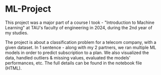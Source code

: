 # ML-Project
This project was a major part of a course I took - "Introduction to Machine Learning" at TAU's faculty of engineering in 2024, during the 2nd year of my studies. 

The project is about a classification problem for a telecom company, with a given dataset. In 1 sentence - along with my 2 partners, we ran multiple ML models in order to predict subscription to a plan. We also visualized the data, handled outliers & missing values, evaluated the models' performances, etc. The full details can be found in the notebook file (HTML).

